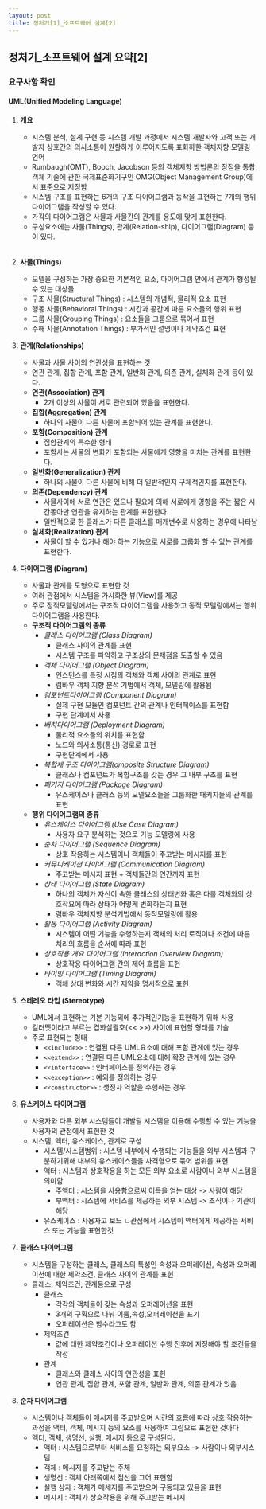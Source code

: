 ```yaml
---
layout: post
title: 정처기[1]_소프트웨어 설계[2]
---
```


## 정처기_소프트웨어 설계 요약[2]
### 요구사항 확인


#### UML(Unified Modeling Language)

1. __개요__
    - 시스템 분석, 설계 구현 등 시스템 개발 과정에서 시스템 개발자와 고객 또는 개발자 상호간의 의사소통이 원할하게 이루어지도록 표화하한 객체지향 모델링 언어
    - Rumbaugh(OMT), Booch, Jacobson 등의 객체지향 방법론의 장점을 통합, 객체 기술에 관한 국제표준화기구인 OMG(Object Management Group)에서 표준으로 지정함
    - 시스템 구조를 표현하는 6개의 구조 다이어그램과 동작을 표현하는 7개의 행위 다이어그램을 작성할 수 있다.
    - 가각의 다이어그램은 사물과 사물간의 관계를 용도에 맞게 표현한다.
    - 구성요소에는 사물(Things), 관계(Relation-ship), 다이어그램(Diagram) 등이 있다.
    <br>
2. __사물(Things)__
    - 모델을 구성하는 가장 중요한 기본적인 요소, 다이어그램 안에서 관계가 형성될 수 있는 대상들
    - 구조 사물(Structural Things) : 시스템의 개념적, 물리적 요소 표현
    - 행동 사물(Behavioral Things) : 시간과 공간에 따른 요소들의 행위 표현
    - 그룹 사물(Grouping Things) : 요소들을 그룹으로 묶어서 표현
    - 주해 사물(Annotation Things) : 부가적인 설명이나 제약조건 표현

4. __관계(Relationships)__
    - 사물과 사물 사이의 연관성을 표현하는 것
    - 연관 관계, 집합 관계, 포함 관계, 일반화 관계, 의존 관계, 실체화 관계 등이 있다.
    - __연관(Association) 관계__
        - 2개 이상의 사물이 서로 관련되어 있음을 표현한다.
    - __집합(Aggregation) 관계__
        - 하나의 사물이 다른 사물에 포함되어 있는 관계를 표현한다.
    - __포함(Composition) 관계__
        - 집합관계의 특수한 형태
        - 포함사는 사물의 변화가 포함되는 사물에게 영향을 미치는 관계를 표현한다.
    - __일반화(Generalization) 관계__
        - 하나의 사물이 다른 사물에 비해 더 일반적인지 구체적인지를 표현한다.
    - __의존(Dependency) 관계__
        - 사물사이에 서로 연관은 있으나 필요에 의해 서로에게 영향을 주는 짧은 시간동아만 연관을 유지하는 관계를 표현한다.
        - 일반적으로 한 클래스가 다른 클래스를 매개변수로 사용하는 경우에 나타남
    - __실체화(Realization) 관계__
        - 사물이 할 수 있거나 해야 하는 기능으로 서로를 그룹화 할 수 있는 관계를 표현한다.
    
    
4. __다이어그램 (Diagram)__
    - 사물과 관계를 도형으로 표현한 것
    - 여러 관점에서 시스템을 가시화한 뷰(View)를 제공
    - 주로 정적모델링에서는 구조적 다이어그램을 사용하고 동적 모델링에서는 행위 다이어그램을 사용한다.
    - __구조적 다이어그램의 종류__
        - _클래스 다이어그램 (Class Diagram)_
            - 클래스 사이의 관계를 표현
            - 시스템 구조를 파악하고 구조상의 문제점을 도출할 수 있음
        - _객체 다이어그램 (Object Diagram)_
            - 인스턴스를 특정 시점의 객체와 객체 사이의 관계로 표현
            - 럼바우 객체 지향 분석 기법에서 객체, 모델링에 활용됨
        - _컴포넌트다이어그램 (Component Diagram)_
            - 실제 구현 모듈인 컴포넌트 간의 관계나 인터페이스를 표현함
            - 구현 단계에서 사용   
        - _배치다이어그램 (Deployment Diagram)_
            - 물리적 요소들의 위치를 표현함
            - 노드와 의사소통(통신) 경로로 표현
            - 구현단계에서 사용
        - _복합체 구조 다이어그램(omposite Structure Diagram)_
            - 클래스나 컴포넌트가 복합구조를 갖는 경우 그 내부 구조를 표현 
        - _패키지 다이어그램 (Package Diagram)_
            - 유스케이스나 클래스 등의 모델요소들을 그룹화한 패키지들의 관계를 표현
    - __행위 다이어그램의 종류__
        - _유스케이스 다이어그램 (Use Case Diagram)_
            - 사용자 요구 분석하는 것으로 기능 모델링에 사용 
        - _순차 다이어그램 (Sequence Diagram)_
            - 상호 작용하는 시스템이나 객체들이 주고받는 메시지를 표현
        - _커뮤니케이션 다이어그램 (Communication Diagram)_
            - 주고받는 메시지 표현 + 객체들간의 연간까지 표현
        - _상태 다이어그램 (State Diagram)_
            - 하나의 객체가 자신이 속한 클래스의 상태변화 혹은 다를 객체와의 상호작요에 따라 상태가 어떻게 변화하는지 표현
            - 럼바우 객체지향 분석기법에서 동적모델링에 활용
        - _활동 다이어그램 (Activity Diagram)_
            - 시스템이 어떤 기능을 수행하는지 객체의 처리 로직이나 조건에 따른 처리의 흐름을 순서에 따라 표현
        - _상호작용 개요 다이어그램 (Interaction Overview Diagram)_
            - 상호작용 다이어그램 간의 제어 흐름을 표현 
        - _타이밍 다이어그램 (Timing Diagram)_
            - 객체 상태 변화와 시간 제약을 명시적으로 표현 


5. __스테레오 타입 (Stereotype)__
    - UML에서 표현하는 기본 기능외에 추가적인기능을 표현하기 위해 사용
    - 길러멧이라고 부르는 겹화살괄호(<< >>) 사이에 표현할 형태를 기술
    - 주로 표현되는 형태
        - `<<include>>` :  연결된 다른 UML요소에 대해 포함 관계에 있는 경우
        - `<<extend>>` : 연결된 다른 UML요소에 대해 확장 관계에 있는 경우
        - `<<interface>>` : 인터페이스를 정의하는 경우
        - `<<exception>>` : 예외를 정의하는 경우
        - `<<constructor>>` : 생정자 역할을 수행하는 경우  


6. __유스케이스 다이어그램__
    - 사용자와 다른 외부 시스템들이 개발될 시스템을 이용해 수행할 수 있는 기능을 사용자의 관점에서 표현한 것
    - 시스템, 액터, 유스케이스, 관계로 구성
        - 시스템/시스템범위 : 시스템 내부에서 수행되는 기능들을 외부 시스템과 구분하기위해 내부의 유스케이스들을 사격형으로 묶어 범위를 표현
        - 액터 : 시스템과 상호작용을 하는 모든 외부 요소로 사람이나 외부 시스템을 의미함
            - 주액터 : 시스템을 사용함으로써 이득을 얻는 대상 -> 사람이 해당
            - 부액터 : 시스템에 서비스를 제공하는 외부 시스템 -> 조직이나 기관이 해당
        - 유스케이스 : 사용자고 보느 ㄴ관점에서 시스템이 액터에게 제공하는 서비스 또는 기능을 표현한것


7. __클래스 다이어그램__
    - 시스템을 구성하는 클래스, 클래스의 특성인 속성과 오퍼레이션, 속성과 오퍼레이션에 대한 제약조건, 클래스 사이의 관계를 표현
    - 클래스, 제약조건, 관계등으로 구성
        - 클래스
            - 각각의 객체들이 갖는 속성과 오퍼레이션을 표현
            - 3개의 구획으로 나눠 이름,속성,오퍼레이션을 표기
            - 오퍼레이션은 함수라고도 함
        - 제약조건
            - 값에 대한 제약조건이나 오퍼레이션 수행 전후에 지정해야 할 조건들을 작성
        - 관계
            - 클래스와 클래스 사이의 연관성을 표현
            - 연관 관계, 집합 관계, 포함 관계, 일반화 관계, 의존 관계가 있음


8. __순차 다이어그램__
    -  시스템이나 객체들이 메시지를 주고받으며 시간의 흐름에 따라 상호 작용하는 과정을 액터, 객체, 메시지 등의 요소를 사용하여 그림으로 표현한 것아다
    -  액터, 객체, 생명선, 실행, 메시지 등으로 구성된다.
        - 액터 : 시스템으로부터 서비스를 요청하는 외부요소 -> 사람이나 외부시스템
        - 객체 : 메시지를 주고받는 주체
        - 생명선 : 객체 아래쪽에서 점선을 그어 표현함
        - 실행 상자 : 객체가 메세지를 주고받으며 구동되고 있음을 표현
        - 메시지 : 객체가 상호작용을 위해 주고받는 메시지












